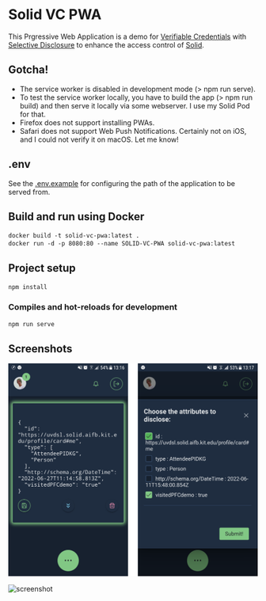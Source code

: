 # Solid VC PWA

This Prgressive Web Application is a demo for [Verifiable Credentials](https://www.w3.org/TR/vc-data-model/) with [Selective Disclosure](https://www.w3.org/TR/vc-data-model/#dfn-selective-disclosure) to enhance the access control of [Solid](https://solidproject.org).


## Gotcha!
- The service worker is disabled in development mode (> npm run serve).
- To test the service worker locally, you have to build the app (> npm run build) and then serve it locally via some webserver. I use my Solid Pod for that.
- Firefox does not support installing PWAs.
- Safari does not support Web Push Notifications. Certainly not on iOS, and I could not verify it on macOS. Let me know!

## .env
See the [.env.example](./.env.example) for configuring the path of the application to be served from.

## Build and run using Docker
```
docker build -t solid-vc-pwa:latest .
docker run -d -p 8080:80 --name SOLID-VC-PWA solid-vc-pwa:latest
```

## Project setup
```
npm install
```

### Compiles and hot-reloads for development
```
npm run serve
```

## Screenshots

![screenshot](./img/preview.png)  

![screenshot](./img/screenshot.png)